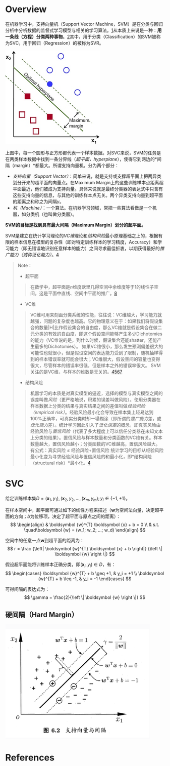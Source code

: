 <!-- TITLE: 支持向量机 -->
<!-- SUBTITLE:  -->

# Overview
在机器学习中，支持向量机（Support Vector Machine，SVM）是在分类与回归分析中分析数据的监督式学习模型与相关的学习算法。[1][1]从本质上来说是一种：**用一条线（方程）分类两种事物**。[2][2]其中，用于分类（Classification）的SVM被称为SVC，用于回归（Regression）的被称为SVR。

![SVM Overview](/uploads/2018/svm-overview.jpg "SVM Overview")

上图中，每一个圆形与正方形都代表一个样本数据。对SVC来说，SVM的任务是在两类样本数据中找到一条分界线（*超平面，hyperplane*），使得它到两边的*间隔（margin）*都最大。所谓支持向量机，分为两个部分：
- *支持向量（Support Vector）*：简单来说，就是支持或支撑超平面上把两异类划分开来的超平面的向量点。在Maximum Margin上的这些训练样本点距离超平面最近，他们被成为支持向量。具体来说就是最终分类器的表达式中只含有这些支持向量的信息，与其他的训练样本点无关。两个异类支持向量到超平面的距离之和称之为间隔$\gamma$。
- *机（Machine）*：一个算法。在机器学习领域，常把一些算法看做是一个机器，如分类机（也叫做分类器）。

**SVM的目标是找到具有最大间隔（Maximum Margin）划分的超平面。**

SVM是建立在统计学习理论的*VC维*理论和*结构风险*最小原理基础之上的，根据有限的样本信息在模型的复杂性（即对特定训练样本的学习精度，Accuracy）和学习能力（即无错误地识别任意样本的能力）之间寻求最佳折衷，以期获得最好的*推广能力（或称泛化能力）*。[4][4]

> Note：
>  - 超平面
>> 在数学中，超平面是$n$维度欧里几得空间中余维度等于1的线性子空间。这是平面中直线、空间中平面的推广。[8][8]
> - VC维
>> VC维可用来刻画分类系统的性能，往往说：VC维越大，学习能力就越强，问题的复杂度也越高。它的物理意义在于：如果我们将假设集合的数量|H|比作假设集合的自由度，那么VC维就是假设集合在做二元分类的有效的自由度，即这个假设空间能够产生多少Dichotomies的能力（VC维说的是，到什么时候，假设集合还能shatter，还能产生最多的Dichotomies）。
>> 如果VC维很小，那么发生预测偏差很大的可能性也就很小，但是假设空间的表达能力受到了限制，随机抽样得到的样本错误率就可能会很大；VC维很大，假设空间的容量也变得很大，尽管样本的错误率很低，但是样本之外的错误率很大。
>> SVM关注的是VC维，与样本的维数是无关的。[4][4][5][5][6][6][7][7]
> - 结构风险
>> 机器学习的本质是对真实模型的逼近，选择的模型与真实模型之间的误差叫做*风险*（更严格地说，积累的误差叫做风险）。使用分类器在样本数据上分类的结果与真实结果之间的差值叫做*经验风险（empirical risk）*。经验风险最小化会导致在样本集上轻易达到100%正确率，可真实分类时却一塌糊涂（即所谓的*推广能力*差，或*泛化能力*差）。统计学习因此引入了*泛化误差*的概念，即真实风险由经验风险与*置信风险*（代表了多大程度上可以信任分类器在未知文本上分类的结果）。置信风险与样本数量和分类函数的VC维有关。样本数量越大，置信风险越小；分类函数的VC维越高，置信风险越大。
>> 有公式：真实风险 ≤ 经验风险+置信风险
>> 统计学习的目标从经验风险最小化变为寻求经验风险与置信风险的和最小化，即*结构风险（structural risk）*最小化。[4][4]

# SVC
给定训练样本集$D = {(\boldsymbol {x}_1, y_1), (\boldsymbol {x}_2, y_2}, ..., (\boldsymbol {x}_m, y_m); y_i \in \{-1, +1 \}$。

在样本空间中，超平面可通过如下的线性方程来描述（$\boldsymbol {w}$为空间法向量，决定超平面的方向；$b$为位移项，决定了超平面与原点之间的距离）：
$$
\begin{align}
& \boldsymbol {w}^{T} \boldsymbol {x} + b = 0 \\
& s.t. \quad\boldsymbol {w} = (w_1; w_2; ...; w_d)
\end{align}
$$

空间中的任意一点$\boldsymbol {w}$到超平面的距离为：
$$
r = \frac {\left| \boldsymbol {w}^{T} \boldsymbol {x} + b \right|} {\left \| \boldsymbol {w} \right \|}
$$

假设超平面能将训练样本正确分类，即$(\boldsymbol {x}_i, y_i) \in D$，有：
$$
\begin{cases}
\boldsymbol {w}^{T} + b \geq +1, & y_i = +1 \\
\boldsymbol {w}^{T} + b \leq -1, & y_i = -1
\end{cases}
$$

可得间隔的表达式为：
$$
\gamma = \frac{2}{\left \| \boldsymbol {w} \right \|}
$$

## 硬间隔（Hard Margin）

![Hard Margin](/uploads/2018/hard-margin.png "Hard Margin")



# References

[1]: https://zh.wikipedia.org/wiki/支持向量机 "Wikipedia: 支持向量机"
[2]: https://charlesliuyx.github.io/2017/09/19/%E6%94%AF%E6%8C%81%E5%90%91%E9%87%8F%E6%9C%BASVM%E5%AD%A6%E4%B9%A0%E7%AC%94%E8%AE%B0/ "【直观详解】支持向量机SVM"
[3]: http://www.blogjava.net/zhenandaci/category/31868.html "SVM入门系列"
[4]: http://www.blogjava.net/zhenandaci/archive/2009/02/13/254519.html "SVM入门系列：SVM入门（一）至（三）Refresh"
[5]: https://whuhan2013.github.io/blog/2017/02/13/vc-theroy-learn/ "机器学习基石之VC维理论"
[6]: https://my.oschina.net/hosee/blog/471475 "VC维再理解"
[7]: http://www.flickering.cn/machine_learning/2015/04/vc%E7%BB%B4%E7%9A%84%E6%9D%A5%E9%BE%99%E5%8E%BB%E8%84%89/ "VC维的来龙去脉"
[8]: https://zh.wikipedia.org/wiki/%E8%B6%85%E5%B9%B3%E9%9D%A2 "Wikipedia: 超平面"
